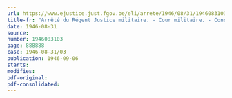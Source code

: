 ```yaml
---
url: https://www.ejustice.just.fgov.be/eli/arrete/1946/08/31/1946083103/justel
title-fr: "Arrêté du Régent Justice militaire. - Cour militaire. - Conseil de guerre. - Institution de chambre"
date: 1946-08-31
source:
number: 1946083103
page: 888888
case: 1946-08-31/03
publication: 1946-09-06
starts:
modifies:
pdf-original:
pdf-consolidated:
---
```


